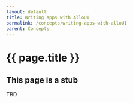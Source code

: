 ```yaml
---
layout: default
title: Writing apps with AlloUI
permalink: /concepts/writing-apps-with-alloUI
parent: Concepts
---
```


# {{ page.title }}

## This page is a stub

TBD
